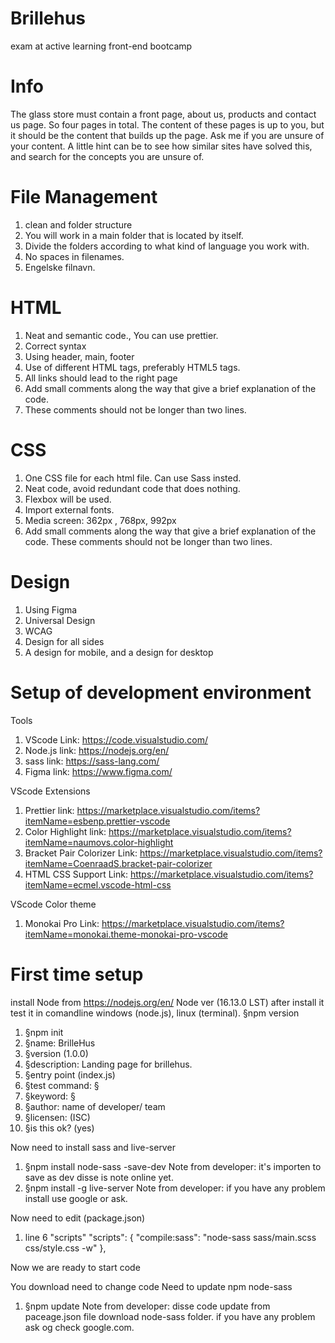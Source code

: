 # Brillehus

exam at active learning front-end bootcamp

# Info

The glass store must contain a front page, about us, products and contact us page. So four pages in total. The content of these pages is up to you, but it should be the content that builds up the page. Ask me if you are unsure of your content. A little hint can be to see how similar sites have solved this, and search for the concepts you are unsure of.

# File Management

1.  clean and folder structure
2.  You will work in a main folder that is located by itself.
3.  Divide the folders according to what kind of language you work with.
4.  No spaces in filenames.
5.  Engelske filnavn.

# HTML

1.  Neat and semantic code., You can use prettier.
2.  Correct syntax
3.  Using header, main, footer
4.  Use of different HTML tags, preferably HTML5 tags.
5.  All links should lead to the right page
6.  Add small comments along the way that give a brief explanation of the code.
7.  These comments should not be longer than two lines.

# CSS

1.  One CSS file for each html file. Can use Sass insted.
2.  Neat code, avoid redundant code that does nothing.
3.  Flexbox will be used.
4.  Import external fonts.
5.  Media screen: 362px , 768px, 992px
6.  Add small comments along the way that give a brief explanation of the code. These comments should not be longer than two lines.

# Design

1.  Using Figma
2.  Universal Design
3.  WCAG
4.  Design for all sides
5.  A design for mobile, and a design for desktop

# Setup of development environment

Tools

1.  VScode
    Link: https://code.visualstudio.com/
2.  Node.js
    link: https://nodejs.org/en/
3.  sass
    link: https://sass-lang.com/
4.  Figma
    link: https://www.figma.com/

VScode Extensions

1.  Prettier
    link: https://marketplace.visualstudio.com/items?itemName=esbenp.prettier-vscode
2.  Color Highlight
    link: https://marketplace.visualstudio.com/items?itemName=naumovs.color-highlight
3.  Bracket Pair Colorizer
    Link: https://marketplace.visualstudio.com/items?itemName=CoenraadS.bracket-pair-colorizer
4.  HTML CSS Support
    Link: https://marketplace.visualstudio.com/items?itemName=ecmel.vscode-html-css

VScode Color theme

1.  Monokai Pro
    Link: https://marketplace.visualstudio.com/items?itemName=monokai.theme-monokai-pro-vscode

# First time setup

install Node from https://nodejs.org/en/
Node ver (16.13.0 LST)
after install it test it in comandline windows (node.js), linux (terminal).
§npm version

1.  §npm init
2.  §name: BrilleHus
3.  §version (1.0.0)
4.  §description: Landing page for brillehus.
5.  §entry point (index.js)
6.  §test command: §
7.  §keyword: §
8.  §author: name of developer/ team
9.  §licensen: (ISC)
10. §is this ok? (yes)

Now need to install sass and live-server

1.  §npm install node-sass -save-dev
    Note from developer: it's importen to save as dev disse is note online yet.
2.  §npm install -g live-server
    Note from developer: if you have any problem install use google or ask.

Now need to edit (package.json)

1. line 6 "scripts"
   "scripts": {
   "compile:sass": "node-sass sass/main.scss css/style.css -w"
   },

Now we are ready to start code

You download need to change code
Need to update npm node-sass

1.  §npm update
    Note from developer: disse code update from paceage.json file download node-sass folder. if you have any problem ask og check google.com.
